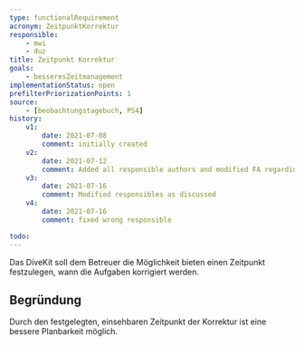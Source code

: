 ```yaml
---
type: functionalRequirement
acronym: ZeitpunktKorrektur
responsible:
    - mwi
    - duz
title: Zeitpunkt Korrektur
goals:
    - besseresZeitmanagement
implementationStatus: open
prefilterPriorizationPoints: 1
source:
    - [beobachtungstagebuch, PS4]
history:
    v1:
        date: 2021-07-08
        comment: initially created
    v2:
        date: 2021-07-12
        comment: Added all responsible authors and modified FA regarding todo, added reason
    v3:
        date: 2021-07-16
        comment: Modified responsibles as discussed
    v4:
        date: 2021-07-16
        comment: fixed wrong responsible

todo:
---
```


Das DiveKit soll dem Betreuer die Möglichkeit bieten einen Zeitpunkt festzulegen, wann die Aufgaben korrigiert werden.

## Begründung
Durch den festgelegten, einsehbaren Zeitpunkt der Korrektur ist eine bessere Planbarkeit möglich.

